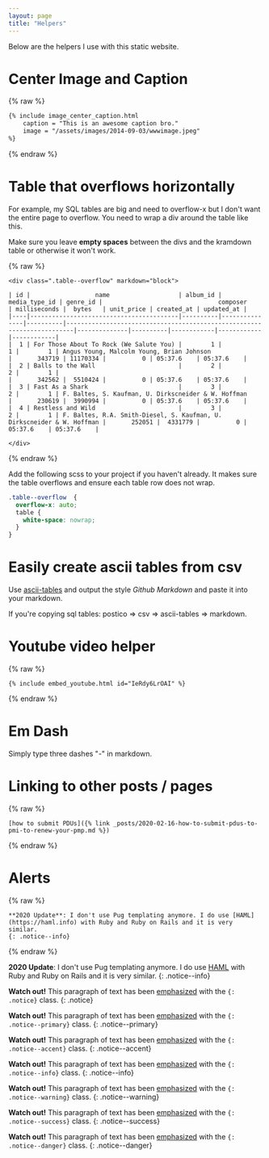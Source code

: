 ```yaml
---
layout: page
title: "Helpers"
---
```


Below are the helpers I use with this static website.

# Center Image and Caption

{% raw %}
```html
{% include image_center_caption.html 
    caption = "This is an awesome caption bro."
    image = "/assets/images/2014-09-03/wwwimage.jpeg"
%}
```
{% endraw %}

# Table that overflows horizontally

For example, my SQL tables are big and need to overflow-x but I don't want the entire page to overflow. 
You need to wrap a div around the table like this.

Make sure you leave **empty spaces** between the divs and the kramdown table or otherwise it won't work.


{% raw %}
```
<div class=".table--overflow" markdown="block">

| id |                  name                   | album_id | media_type_id | genre_id |                                composer                                | milliseconds |  bytes   | unit_price | created_at | updated_at |
|----|-----------------------------------------|----------|---------------|----------|------------------------------------------------------------------------|--------------|----------|------------|------------|------------|
|  1 | For Those About To Rock (We Salute You) |        1 |             1 |        1 | Angus Young, Malcolm Young, Brian Johnson                              |       343719 | 11170334 |          0 | 05:37.6    | 05:37.6    |
|  2 | Balls to the Wall                       |        2 |             2 |        1 |                                                                        |       342562 |  5510424 |          0 | 05:37.6    | 05:37.6    |
|  3 | Fast As a Shark                         |        3 |             2 |        1 | F. Baltes, S. Kaufman, U. Dirkscneider & W. Hoffman                    |       230619 |  3990994 |          0 | 05:37.6    | 05:37.6    |
|  4 | Restless and Wild                       |        3 |             2 |        1 | F. Baltes, R.A. Smith-Diesel, S. Kaufman, U. Dirkscneider & W. Hoffman |       252051 |  4331779 |          0 | 05:37.6    | 05:37.6    |

</div>
```
{% endraw %}

Add the following scss to your project if you haven't already. It makes sure the table overflows and
ensure each table row does not wrap.

```scss
.table--overflow  {
  overflow-x: auto;
  table {
    white-space: nowrap;
  }
}
```

# Easily create ascii tables from csv
Use [ascii-tables](https://ozh.github.io/ascii-tables/) and output the style *Github Markdown* and paste it into your markdown.

If you're copying sql tables:
postico => csv => ascii-tables => markdown.

# Youtube video helper
{% raw %}
```
{% include embed_youtube.html id="IeRdy6LrOAI" %}
```
{% endraw %}

# Em Dash
Simply type three dashes "-" in markdown.

# Linking to other posts / pages

{% raw %}
```
[how to submit PDUs]({% link _posts/2020-02-16-how-to-submit-pdus-to-pmi-to-renew-your-pmp.md %})
```
{% endraw %}

# Alerts
{% raw %}
```
**2020 Update**: I don't use Pug templating anymore. I do use [HAML](https://haml.info) with Ruby and Ruby on Rails and it is very similar.
{: .notice--info}
```
{% endraw %}

**2020 Update**: I don't use Pug templating anymore. I do use [HAML](https://haml.info) with Ruby and Ruby on Rails and it is very similar.
{: .notice--info}

**Watch out!** This paragraph of text has been [emphasized](#) with the `{: .notice}` class.
{: .notice}

**Watch out!** This paragraph of text has been [emphasized](#) with the `{: .notice--primary}` class.
{: .notice--primary}

**Watch out!** This paragraph of text has been [emphasized](#) with the `{: .notice--accent}` class.
{: .notice--accent}

**Watch out!** This paragraph of text has been [emphasized](#) with the `{: .notice--info}` class.
{: .notice--info}

**Watch out!** This paragraph of text has been [emphasized](#) with the `{: .notice--warning}` class.
{: .notice--warning}

**Watch out!** This paragraph of text has been [emphasized](#) with the `{: .notice--success}` class.
{: .notice--success}

**Watch out!** This paragraph of text has been [emphasized](#) with the `{: .notice--danger}` class.
{: .notice--danger}